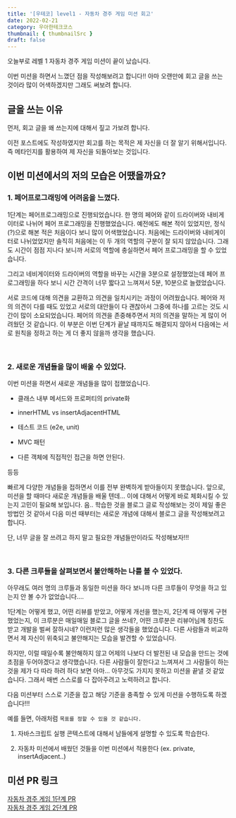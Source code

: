 ```yaml
---
title: '[우테코] level1 - 자동차 경주 게임 미션 회고'
date: 2022-02-21
category: 우아한테크코스
thumbnail: { thumbnailSrc }
draft: false
---
```


오늘부로 레벨 1 자동차 경주 게임 미션이 끝이 났습니다.

이번 미션을 하면서 느꼈던 점을 작성해보려고 합니다!! 아마 오랜만에 회고 글을 쓰는 것이라 많이 어색하겠지만 그래도 써보려 합니다.

## 글을 쓰는 이유

먼저, 회고 글을 왜 쓰는지에 대해서 짚고 가보려 합니다.

이전 포스트에도 작성하였지만 회고를 하는 목적은 제 자신을 더 잘 알기 위해서입니다. 즉 메타인지를 활용하여 제 자신을 되돌아보는 것입니다.

## 이번 미션에서의 저의 모습은 어땠을까요?

### 1. 페어프로그래밍에 어려움을 느꼈다.

1단계는 페어프로그래밍으로 진행되었습니다. 한 명의 페어와 같이 드라이버와 내비게이터로 나뉘어 페어 프로그래밍을 진행했었습니다. 예전에도 해본 적이 있었지만, 정식(?)으로 해본 적은 처음이다 보니 많이 어색했었습니다. 처음에는 드라이버와 내비게이터로 나뉘었었지만 솔직히 처음에는 이 두 개의 역할의 구분이 잘 되지 않았습니다. 그래도 시간이 점점 지나다 보니까 서로의 역할에 충실하면서 페어 프로그래밍을 할 수 있었습니다.

그리고 네비게이터와 드라이버의 역할을 바꾸는 시간을 3분으로 설정했었는데 페어 프로그래밍을 하다 보니 시간 간격이 너무 짧다고 느껴져서 5분, 10분으로 늘렸었습니다.

서로 코드에 대해 의견을 교환하고 의견을 일치시키는 과정이 어려웠습니다. 페어와 저의 의견이 다를 때도 있었고 서로의 대안들이 다 괜찮아서 그중에 하나를 고르는 것도 시간이 많이 소요되었습니다. 페어의 의견을 존중해주면서 저의 의견을 말하는 게 많이 어려웠던 것 같습니다. 이 부분은 이번 단계가 끝날 때까지도 해결되지 않아서 다음에는 서로 원칙을 정하고 하는 게 더 좋지 않을까 생각을 했습니다.

<br>

### 2. 새로운 개념들을 많이 배울 수 있었다.

이번 미션을 하면서 새로운 개념들을 많이 접했었습니다.

- 클래스 내부 메서드와 프로퍼티의 private화

- innerHTML vs insertAdjacentHTML

- 테스트 코드 (e2e, unit)

- MVC 패턴

- 다른 객체에 직접적인 접근을 하면 안된다.

등등

빠르게 다양한 개념들을 접하면서 이를 전부 완벽하게 받아들이지 못했습니다. 앞으로, 미션을 할 때마다 새로운 개념들을 배울 텐데... 이에 대해서 어떻게 바로 체화시킬 수 있는지 고민이 필요해 보입니다. 음.. 학습한 것을 블로그 글로 작성해보는 것이 제일 좋은 방법인 것 같아서 다음 미션 때부터는 새로운 개념에 대해서 블로그 글을 작성해보려고 합니다.

단, 너무 글을 잘 쓰려고 하지 말고 필요한 개념들만이라도 작성해보자!!!

<br>

### 3. 다른 크루들을 살펴보면서 불안해하는 나를 볼 수 있었다.

아무래도 여러 명의 크루들과 동일한 미션을 하다 보니까 다른 크루들이 무엇을 하고 있는지 안 볼 수가 없었습니다....

1단계는 어떻게 했고, 어떤 리뷰를 받았고, 어떻게 개선을 했는지, 2단계 때 어떻게 구현했었는지, 이 크루분은 매일매일 블로그 글을 쓰네?, 어떤 크루분은 리뷰어님께 칭찬도 받고 개발을 벌써 잘하시네? 이런저런 많은 생각들을 했었습니다. 다른 사람들과 비교하면서 제 자신이 위축되고 불안해지는 모습을 발견할 수 있었습니다.

하지만, 이럴 때일수록 불안해하지 않고 어제의 나보다 더 발전된 내 모습을 만드는 것에 초점을 두어야겠다고 생각했습니다. 다른 사람들이 잘한다고 느껴져서 그 사람들이 하는 것을 제가 다 따라 하려 하다 보면 아마... 아무것도 가지지 못하고 미션을 끝낼 것 같았습니다. 그래서 매번 스스로를 다 잡아주려고 노력하려고 합니다.

다음 미션부터 스스로 기준을 잡고 해당 기준을 충족할 수 있게 미션을 수행하도록 하겠습니다!!!

예를 들면, 아래처럼 `목표를 정할 수 있을 것 같습니다.`

1. 자바스크립트 실행 콘텍스트에 대해서 남들에게 설명할 수 있도록 학습한다.

2. 자동차 미션에서 배웠던 것들을 이번 미션에서 적용한다 (ex. private, insertAdjacent..)

## 미션 PR 링크

[자동차 경주 게임 1단계 PR](https://github.com/woowacourse/javascript-racingcar/pull/86)
<br>
[자동차 경주 게임 2단계 PR](https://github.com/woowacourse/javascript-racingcar/pull/145)
